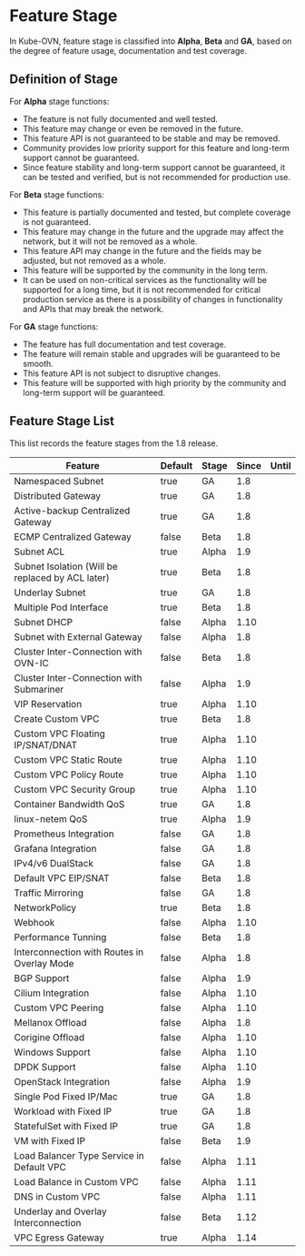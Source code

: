 # Feature Stage

In Kube-OVN, feature stage is classified into **Alpha**, **Beta** and **GA**, based on the degree of feature usage, documentation and test coverage.

## Definition of Stage

For **Alpha** stage functions:

- The feature is not fully documented and well tested.
- This feature may change or even be removed in the future.
- This feature API is not guaranteed to be stable and may be removed.
- Community provides low priority support for this feature and long-term support cannot be guaranteed.
- Since feature stability and long-term support cannot be guaranteed, it can be tested and verified, but is not recommended for production use.

For **Beta** stage functions:

- This feature is partially documented and tested, but complete coverage is not guaranteed.
- This feature may change in the future and the upgrade may affect the network, but it will not be removed as a whole.
- This feature API may change in the future and the fields may be adjusted, but not removed as a whole.
- This feature will be supported by the community in the long term.
- It can be used on non-critical services as the functionality will be supported for a long time, but it is not recommended for critical production service as there is a possibility of changes in functionality and APIs that may break the network.

For **GA** stage functions:

- The feature has full documentation and test coverage.
- The feature will remain stable and upgrades will be guaranteed to be smooth.
- This feature API is not subject to disruptive changes.
- This feature will be supported with high priority by the community and long-term support will be guaranteed.

## Feature Stage List

This list records the feature stages from the 1.8 release.

| Feature                                          | Default | Stage | Since | Until |
|--------------------------------------------------|---------|-------|-------|-------|
| Namespaced Subnet                                | true    | GA    | 1.8   |       |
| Distributed Gateway                              | true    | GA    | 1.8   |       |
| Active-backup Centralized Gateway                | true    | GA    | 1.8   |       |
| ECMP Centralized Gateway                         | false   | Beta  | 1.8   |       |
| Subnet ACL                                       | true    | Alpha | 1.9   |       |
| Subnet Isolation (Will be replaced by ACL later) | true    | Beta  | 1.8   |       |
| Underlay Subnet                                  | true    | GA    | 1.8   |       |
| Multiple Pod Interface                           | true    | Beta  | 1.8   |       |
| Subnet DHCP                                      | false   | Alpha | 1.10  |       |
| Subnet with External Gateway                     | false   | Alpha | 1.8   |       |
| Cluster Inter-Connection with OVN-IC             | false   | Beta  | 1.8   |       |
| Cluster Inter-Connection with Submariner         | false   | Alpha | 1.9   |       |
| VIP Reservation                                  | true    | Alpha | 1.10  |       |
| Create Custom VPC                                | true    | Beta  | 1.8   |       |
| Custom VPC Floating IP/SNAT/DNAT                 | true    | Alpha | 1.10  |       |
| Custom VPC Static Route                          | true    | Alpha | 1.10  |       |
| Custom VPC Policy Route                          | true    | Alpha | 1.10  |       |
| Custom VPC Security Group                        | true    | Alpha | 1.10  |       |
| Container Bandwidth QoS                          | true    | GA    | 1.8   |       |
| linux-netem QoS                                  | true    | Alpha | 1.9   |       |
| Prometheus Integration                           | false   | GA    | 1.8   |       |
| Grafana Integration                              | false   | GA    | 1.8   |       |
| IPv4/v6 DualStack                                | false   | GA    | 1.8   |       |
| Default VPC EIP/SNAT                             | false   | Beta  | 1.8   |       |
| Traffic Mirroring                                | false   | GA    | 1.8   |       |
| NetworkPolicy                                    | true    | Beta  | 1.8   |       |
| Webhook                                          | false   | Alpha | 1.10  |       |
| Performance Tunning                              | false   | Beta  | 1.8   |       |
| Interconnection with Routes in Overlay Mode      | false   | Alpha | 1.8   |       |
| BGP Support                                      | false   | Alpha | 1.9   |       |
| Cilium Integration                               | false   | Alpha | 1.10  |       |
| Custom VPC Peering                               | false   | Alpha | 1.10  |       |
| Mellanox Offload                                 | false   | Alpha | 1.8   |       |
| Corigine Offload                                 | false   | Alpha | 1.10  |       |
| Windows Support                                  | false   | Alpha | 1.10  |       |
| DPDK Support                                     | false   | Alpha | 1.10  |       |
| OpenStack Integration                            | false   | Alpha | 1.9   |       |
| Single Pod Fixed IP/Mac                          | true    | GA    | 1.8   |       |
| Workload with Fixed IP                           | true    | GA    | 1.8   |       |
| StatefulSet with Fixed IP                        | true    | GA    | 1.8   |       |
| VM with Fixed IP                                 | false   | Beta  | 1.9   |       |
| Load Balancer Type Service in Default VPC        | false   | Alpha | 1.11  |       |
| Load Balance in Custom VPC                       | false   | Alpha | 1.11  |       |
| DNS in Custom VPC                                | false   | Alpha | 1.11  |       |
| Underlay and Overlay Interconnection             | false   | Beta  | 1.12  |       |
| VPC Egress Gateway                               | true    | Alpha | 1.14  |       |
